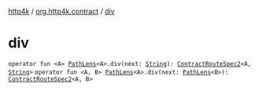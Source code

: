 [http4k](../index.md) / [org.http4k.contract](index.md) / [div](./div.md)

# div

`operator fun <A> `[`PathLens`](../org.http4k.lens/-path-lens/index.md)`<A>.div(next: `[`String`](https://kotlinlang.org/api/latest/jvm/stdlib/kotlin/-string/index.html)`): `[`ContractRouteSpec2`](-contract-route-spec2/index.md)`<A, `[`String`](https://kotlinlang.org/api/latest/jvm/stdlib/kotlin/-string/index.html)`>`
`operator fun <A, B> `[`PathLens`](../org.http4k.lens/-path-lens/index.md)`<A>.div(next: `[`PathLens`](../org.http4k.lens/-path-lens/index.md)`<B>): `[`ContractRouteSpec2`](-contract-route-spec2/index.md)`<A, B>`